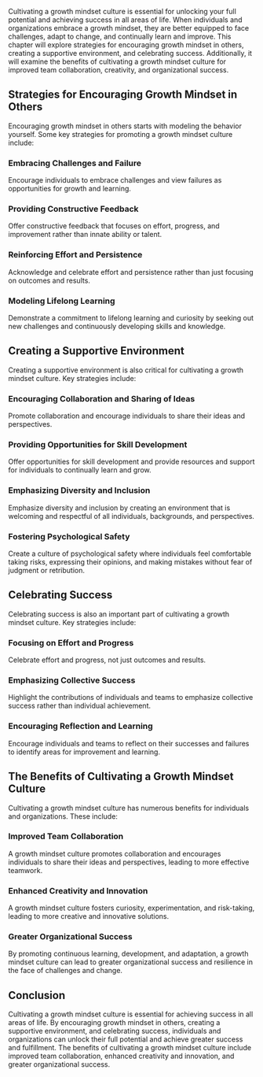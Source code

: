 
Cultivating a growth mindset culture is essential for unlocking your full potential and achieving success in all areas of life. When individuals and organizations embrace a growth mindset, they are better equipped to face challenges, adapt to change, and continually learn and improve. This chapter will explore strategies for encouraging growth mindset in others, creating a supportive environment, and celebrating success. Additionally, it will examine the benefits of cultivating a growth mindset culture for improved team collaboration, creativity, and organizational success.

Strategies for Encouraging Growth Mindset in Others
---------------------------------------------------

Encouraging growth mindset in others starts with modeling the behavior yourself. Some key strategies for promoting a growth mindset culture include:

### Embracing Challenges and Failure

Encourage individuals to embrace challenges and view failures as opportunities for growth and learning.

### Providing Constructive Feedback

Offer constructive feedback that focuses on effort, progress, and improvement rather than innate ability or talent.

### Reinforcing Effort and Persistence

Acknowledge and celebrate effort and persistence rather than just focusing on outcomes and results.

### Modeling Lifelong Learning

Demonstrate a commitment to lifelong learning and curiosity by seeking out new challenges and continuously developing skills and knowledge.

Creating a Supportive Environment
---------------------------------

Creating a supportive environment is also critical for cultivating a growth mindset culture. Key strategies include:

### Encouraging Collaboration and Sharing of Ideas

Promote collaboration and encourage individuals to share their ideas and perspectives.

### Providing Opportunities for Skill Development

Offer opportunities for skill development and provide resources and support for individuals to continually learn and grow.

### Emphasizing Diversity and Inclusion

Emphasize diversity and inclusion by creating an environment that is welcoming and respectful of all individuals, backgrounds, and perspectives.

### Fostering Psychological Safety

Create a culture of psychological safety where individuals feel comfortable taking risks, expressing their opinions, and making mistakes without fear of judgment or retribution.

Celebrating Success
-------------------

Celebrating success is also an important part of cultivating a growth mindset culture. Key strategies include:

### Focusing on Effort and Progress

Celebrate effort and progress, not just outcomes and results.

### Emphasizing Collective Success

Highlight the contributions of individuals and teams to emphasize collective success rather than individual achievement.

### Encouraging Reflection and Learning

Encourage individuals and teams to reflect on their successes and failures to identify areas for improvement and learning.

The Benefits of Cultivating a Growth Mindset Culture
----------------------------------------------------

Cultivating a growth mindset culture has numerous benefits for individuals and organizations. These include:

### Improved Team Collaboration

A growth mindset culture promotes collaboration and encourages individuals to share their ideas and perspectives, leading to more effective teamwork.

### Enhanced Creativity and Innovation

A growth mindset culture fosters curiosity, experimentation, and risk-taking, leading to more creative and innovative solutions.

### Greater Organizational Success

By promoting continuous learning, development, and adaptation, a growth mindset culture can lead to greater organizational success and resilience in the face of challenges and change.

Conclusion
----------

Cultivating a growth mindset culture is essential for achieving success in all areas of life. By encouraging growth mindset in others, creating a supportive environment, and celebrating success, individuals and organizations can unlock their full potential and achieve greater success and fulfillment. The benefits of cultivating a growth mindset culture include improved team collaboration, enhanced creativity and innovation, and greater organizational success.
